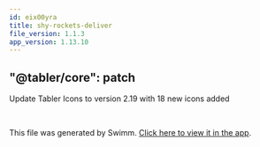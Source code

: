 ```yaml
---
id: eix00yra
title: shy-rockets-deliver
file_version: 1.1.3
app_version: 1.13.10
---
```


## "@tabler/core": patch

Update Tabler Icons to version 2.19 with 18 new icons added

<br/>

This file was generated by Swimm. [Click here to view it in the app](https://swimm-web-app.web.app/repos/Z2l0aHViJTNBJTNBdGFibGVyJTNBJTNBc2h1anV1dQ==/docs/eix00yra).
